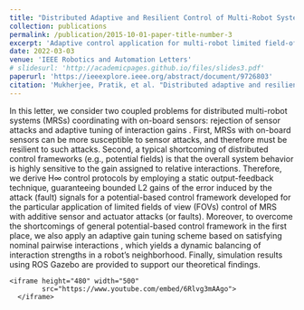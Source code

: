 ```yaml
---
title: "Distributed Adaptive and Resilient Control of Multi-Robot Systems with Limited Field of View Interactions"
collection: publications
permalink: /publication/2015-10-01-paper-title-number-3
excerpt: 'Adaptive control application for multi-robot limited field-of-view control.'
date: 2022-03-03
venue: 'IEEE Robotics and Automation Letters'
# slidesurl: 'http://academicpages.github.io/files/slides3.pdf'
paperurl: 'https://ieeexplore.ieee.org/abstract/document/9726803'
citation: 'Mukherjee, Pratik, et al. "Distributed adaptive and resilient control of multi-robot systems with limited field of view interactions." IEEE Robotics and Automation Letters 7.2 (2022): 5318-5325.'
---
```


In this letter, we consider two coupled problems for distributed multi-robot systems (MRSs) coordinating with on-board sensors: rejection of sensor attacks and adaptive tuning of interaction gains . First, MRSs with on-board sensors can be more susceptible to sensor attacks, and therefore must be resilient to such attacks. Second, a typical shortcoming of distributed control frameworks (e.g., potential fields) is that the overall system behavior is highly sensitive to the gain assigned to relative interactions. Therefore, we derive H∞ control protocols by employing a static output-feedback technique, guaranteeing bounded L2 gains of the error induced by the attack (fault) signals for a potential-based control framework developed for the particular application of limited fields of view (FOVs) control of MRS with additive sensor and actuator attacks (or faults). Moreover, to overcome the shortcomings of general potential-based control framework in the first place, we also apply an adaptive gain tuning scheme based on satisfying nominal pairwise interactions , which yields a dynamic balancing of interaction strengths in a robot’s neighborhood. Finally, simulation results using ROS Gazebo are provided to support our theoretical findings.
<head> 
    <meta charset="UTF-8"> 
    <meta name="viewport" 
          content="width=device-width, initial-scale=1.0"> 
    <title>YouTube video embed with autoplay and mute</title> 
</head> 
  
<body> 
  
    <iframe height="480" width="500" 
            src="https://www.youtube.com/embed/6Rlvg3mAAgo"> 
      </iframe> 
  
</body> 